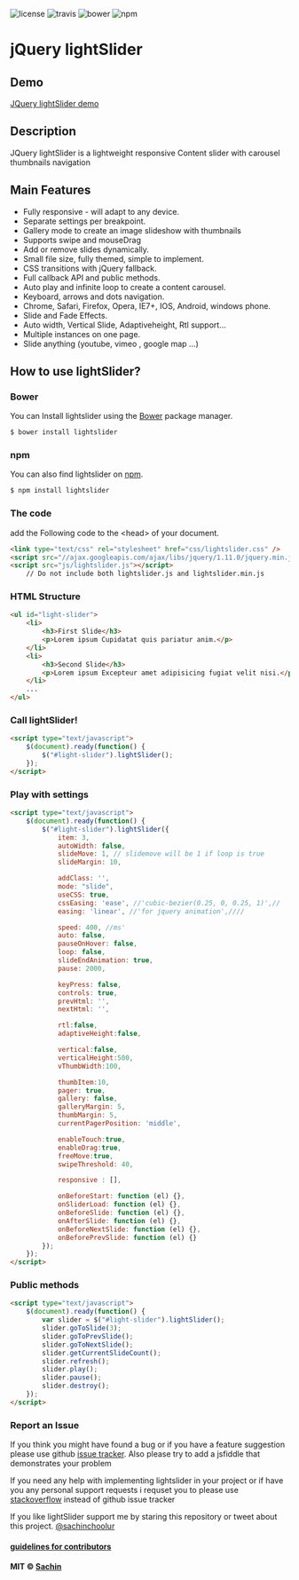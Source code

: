 ![license](https://img.shields.io/npm/l/lightslider.svg)
![travis](https://travis-ci.org/sachinchoolur/lightslider.svg?branch=master)
![bower](https://img.shields.io/bower/v/lightslider.svg)
![npm](https://img.shields.io/npm/v/lightslider.svg)

jQuery lightSlider
=============


Demo
----------------
[JQuery lightSlider demo](http://sachinchoolur.github.io/lightslider/)

Description
----------------
JQuery lightSlider is a lightweight responsive Content slider with carousel thumbnails navigation

Main Features
----------------
+    Fully responsive - will adapt to any device.
+    Separate settings per breakpoint.
+    Gallery mode to create an image slideshow with thumbnails
+    Supports swipe and mouseDrag
+    Add or remove slides dynamically.
+    Small file size, fully themed, simple to implement.
+    CSS transitions with jQuery fallback.
+    Full callback API and public methods.
+    Auto play and infinite loop to create a content carousel.
+    Keyboard, arrows and dots navigation.
+    Chrome, Safari, Firefox, Opera, IE7+, IOS, Android, windows phone.
+    Slide and Fade Effects.
+    Auto width, Vertical Slide, Adaptiveheight, Rtl support...
+    Multiple instances on one page.
+    Slide anything (youtube, vimeo , google map ...)



How to use lightSlider?
--------------------

### Bower

You can Install lightslider using the [Bower](http://bower.io) package manager.

```sh
$ bower install lightslider
```

### npm

You can also find lightslider on [npm](http://npmjs.org).

```sh
$ npm install lightslider
```

### The code ###
add the Following code to the &lt;head&gt; of your document.
```html
<link type="text/css" rel="stylesheet" href="css/lightslider.css" />
<script src="//ajax.googleapis.com/ajax/libs/jquery/1.11.0/jquery.min.js"></script>
<script src="js/lightslider.js"></script>
    // Do not include both lightslider.js and lightslider.min.js
```
### HTML Structure ###
```html
<ul id="light-slider">
    <li>
        <h3>First Slide</h3>
        <p>Lorem ipsum Cupidatat quis pariatur anim.</p>
    </li>
    <li>
        <h3>Second Slide</h3>
        <p>Lorem ipsum Excepteur amet adipisicing fugiat velit nisi.</p>
    </li>
    ...
</ul>
```
### Call lightSlider! ###
```html
<script type="text/javascript">
    $(document).ready(function() {
        $("#light-slider").lightSlider();
    });
</script>
```
### Play with settings ###
```html
<script type="text/javascript">
    $(document).ready(function() {
        $("#light-slider").lightSlider({
            item: 3,
            autoWidth: false,
            slideMove: 1, // slidemove will be 1 if loop is true
            slideMargin: 10,

            addClass: '',
            mode: "slide",
            useCSS: true,
            cssEasing: 'ease', //'cubic-bezier(0.25, 0, 0.25, 1)',//
            easing: 'linear', //'for jquery animation',////

            speed: 400, //ms'
            auto: false,
            pauseOnHover: false,
            loop: false,
            slideEndAnimation: true,
            pause: 2000,

            keyPress: false,
            controls: true,
            prevHtml: '',
            nextHtml: '',

            rtl:false,
            adaptiveHeight:false,

            vertical:false,
            verticalHeight:500,
            vThumbWidth:100,

            thumbItem:10,
            pager: true,
            gallery: false,
            galleryMargin: 5,
            thumbMargin: 5,
            currentPagerPosition: 'middle',

            enableTouch:true,
            enableDrag:true,
            freeMove:true,
            swipeThreshold: 40,

            responsive : [],

            onBeforeStart: function (el) {},
            onSliderLoad: function (el) {},
            onBeforeSlide: function (el) {},
            onAfterSlide: function (el) {},
            onBeforeNextSlide: function (el) {},
            onBeforePrevSlide: function (el) {}
        });
    });
</script>
```
### Public methods ###
```html
<script type="text/javascript">
    $(document).ready(function() {
        var slider = $("#light-slider").lightSlider();
        slider.goToSlide(3);
        slider.goToPrevSlide();
        slider.goToNextSlide();
        slider.getCurrentSlideCount();
        slider.refresh();
        slider.play();
        slider.pause();
        slider.destroy();
    });
</script>
```
### Report an Issue ###
If you think you might have found a bug or if you have a feature suggestion please use github [issue tracker](https://github.com/sachinchoolur/lightslider/issues/new). Also please try to add a jsfiddle that demonstrates your problem 

If you need any help with implementing lightslider in your project or if have you any personal support requests i requset you to please use [stackoverflow](https://stackoverflow.com/) instead of github issue tracker


If you like lightSlider support me by staring this repository or tweet about this project.
[@sachinchoolur](https://twitter.com/sachinchoolur)

#### [guidelines for contributors](https://github.com/sachinchoolur/lightslider/blob/master/contributing.md)

#### MIT © [Sachin](https://twitter.com/sachinchoolur)


